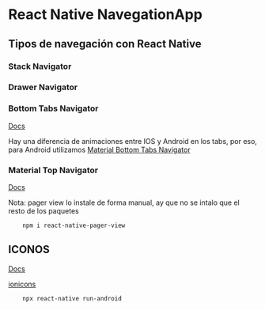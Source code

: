 # React Native NavegationApp
## Tipos de navegación con React Native  

### Stack Navigator

### Drawer Navigator

### Bottom Tabs Navigator

[Docs](https://reactnavigation.org/docs/bottom-tab-navigator/)


Hay una diferencia de animaciones entre IOS y Android en los tabs, por eso, para Android utilizamos [Material Bottom Tabs Navigator](https://reactnavigation.org/docs/material-bottom-tab-navigator/)

### Material Top Navigator

[Docs](https://reactnavigation.org/docs/material-top-tab-navigator/)


Nota:  pager view lo instale de forma manual, ay que no se intalo que el resto de los paquetes

```
    npm i react-native-pager-view
```


## ICONOS

[Docs](https://github.com/oblador/react-native-vector-icons)


[ionicons](https://ionic.io/ionicons)


```
    npx react-native run-android
```